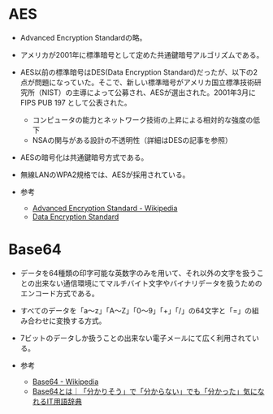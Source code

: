 # AES
* Advanced Encryption Standardの略。
* アメリカが2001年に標準暗号として定めた共通鍵暗号アルゴリズムである。
* AES以前の標準暗号はDES(Data Encryption Standard)だったが、以下の2点が問題になっていた。そこで、新しい標準暗号がアメリカ国立標準技術研究所（NIST）の主導によって公募され、AESが選出された。2001年3月に FIPS PUB 197 として公表された。
  * コンピュータの能力とネットワーク技術の上昇による相対的な強度の低下
  * NSAの関与がある設計の不透明性（詳細はDESの記事を参照）
* AESの暗号化は共通鍵暗号方式である。
* 無線LANのWPA2規格では、AESが採用されている。

* 参考
  * [Advanced Encryption Standard \- Wikipedia](https://ja.wikipedia.org/wiki/Advanced_Encryption_Standard)
  * [Data Encryption Standard](https://wa3.i-3-i.info/word15121.html)

# Base64
* データを64種類の印字可能な英数字のみを用いて、それ以外の文字を扱うことの出来ない通信環境にてマルチバイト文字やバイナリデータを扱うためのエンコード方式である。
* すべてのデータを「a～z」「A～Z」「0～9」「+」「/」の64文字と「=」の組み合わせに変換する方式。
* 7ビットのデータしか扱うことの出来ない電子メールにて広く利用されている。

* 参考
  * [Base64 \- Wikipedia](https://ja.wikipedia.org/wiki/Base64)
  * [Base64とは｜「分かりそう」で「分からない」でも「分かった」気になれるIT用語辞典](https://wa3.i-3-i.info/word11338.html)